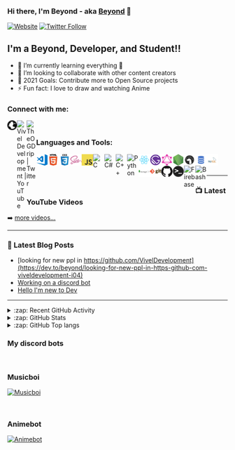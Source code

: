 ### Hi there, I'm Beyond - aka [Beyond][website] 👋

[![Website](https://img.shields.io/website?label=vivel.tech&style=for-the-badge&url=https://vivel.tech)](https://vivel.tech)
[![Twitter Follow](https://img.shields.io/twitter/follow/TheOGDrip?color=1DA1F2&logo=twitter&style=for-the-badge)](https://twitter.com/intent/follow?original_referer=https%3A%2F%2Fgithub.com%2FcodeSTACKr&screen_name=TheOGDrip)

## I'm a Beyond, Developer, and Student!!

- 🌱 I’m currently learning everything 🤣
- 👯 I’m looking to collaborate with other content creators
- 🥅 2021 Goals: Contribute more to Open Source projects
- ⚡ Fun fact: I love to draw and watching Anime


### Connect with me:

[<img align="left" alt="vivel.tech" width="22px" src="https://raw.githubusercontent.com/iconic/open-iconic/master/svg/globe.svg" />][website]
[<img align="left" alt="Vivel Development | YouTube" width="22px" src="https://cdn.jsdelivr.net/npm/simple-icons@v3/icons/youtube.svg" />][youtube]
[<img align="left" alt="TheOGDrip | Twitter" width="22px" src="https://cdn.jsdelivr.net/npm/simple-icons@v3/icons/twitter.svg" />][twitter]

<br />

### Languages and Tools:

<img align="left" alt="Visual Studio Code" width="26px" src="https://raw.githubusercontent.com/github/explore/80688e429a7d4ef2fca1e82350fe8e3517d3494d/topics/visual-studio-code/visual-studio-code.png" />
<img align="left" alt="HTML5" width="26px" src="https://raw.githubusercontent.com/github/explore/80688e429a7d4ef2fca1e82350fe8e3517d3494d/topics/html/html.png" />
<img align="left" alt="CSS3" width="26px" src="https://raw.githubusercontent.com/github/explore/80688e429a7d4ef2fca1e82350fe8e3517d3494d/topics/css/css.png" />
<img align="left" alt="Sass" width="26px" src="https://raw.githubusercontent.com/github/explore/80688e429a7d4ef2fca1e82350fe8e3517d3494d/topics/sass/sass.png" />
<img align="left" alt="JavaScript" width="26px" src="https://raw.githubusercontent.com/github/explore/80688e429a7d4ef2fca1e82350fe8e3517d3494d/topics/javascript/javascript.png" />
<img align="left" alt="C" width="26px" src="https://cdn.discordapp.com/attachments/816957777603592202/820365940175929344/c-programming-569564.png" />
<img align="left" alt="C#" width="26px" src="https://cdn.discordapp.com/attachments/816957777603592202/820366568340848670/c-sharp-c-logo-02F17714BA-seeklogo.png" />
<img align="left" alt="C++" width="26px" src="https://cdn.discordapp.com/attachments/816957777603592202/820366291570524260/306px-ISO_C2B2B_Logo.png" />
<img align="left" alt="Python" width="26px" src="https://cdn.discordapp.com/attachments/816957624489738291/820368083192774666/1200px-Python-logo-notext.png" />

<img align="left" alt="React" width="26px" src="https://raw.githubusercontent.com/github/explore/80688e429a7d4ef2fca1e82350fe8e3517d3494d/topics/react/react.png" />
<img align="left" alt="Gatsby" width="26px" src="https://raw.githubusercontent.com/github/explore/e94815998e4e0713912fed477a1f346ec04c3da2/topics/gatsby/gatsby.png" />
<img align="left" alt="GraphQL" width="26px" src="https://raw.githubusercontent.com/github/explore/80688e429a7d4ef2fca1e82350fe8e3517d3494d/topics/graphql/graphql.png" />
<img align="left" alt="Node.js" width="26px" src="https://raw.githubusercontent.com/github/explore/80688e429a7d4ef2fca1e82350fe8e3517d3494d/topics/nodejs/nodejs.png" />

<img align="left" alt="Deno" width="26px" src="https://raw.githubusercontent.com/github/explore/361e2821e2dea67711cde99c9c40ed357061cf27/topics/deno/deno.png" />
<img align="left" alt="SQL" width="26px" src="https://raw.githubusercontent.com/github/explore/80688e429a7d4ef2fca1e82350fe8e3517d3494d/topics/sql/sql.png" />
<img align="left" alt="MySQL" width="26px" src="https://raw.githubusercontent.com/github/explore/80688e429a7d4ef2fca1e82350fe8e3517d3494d/topics/mysql/mysql.png" />
<img align="left" alt="MongoDB" width="26px" src="https://raw.githubusercontent.com/github/explore/80688e429a7d4ef2fca1e82350fe8e3517d3494d/topics/mongodb/mongodb.png" />
<img align="left" alt="Git" width="26px" src="https://raw.githubusercontent.com/github/explore/80688e429a7d4ef2fca1e82350fe8e3517d3494d/topics/git/git.png" />
<img align="left" alt="GitHub" width="26px" src="https://raw.githubusercontent.com/github/explore/78df643247d429f6cc873026c0622819ad797942/topics/github/github.png" />
<img align="left" alt="Terminal" width="26px" src="https://raw.githubusercontent.com/github/explore/80688e429a7d4ef2fca1e82350fe8e3517d3494d/topics/terminal/terminal.png" />
<img align="left" alt="Firebase" width="26px" src="https://cdn.discordapp.com/attachments/810874024066154516/820322135247290438/touchicon-180.png" />
<img align="left" alt="Bash" width="26px" src="https://cdn.discordapp.com/attachments/818063707686567956/820368676930584589/bPw5dqFC6v9WjNt40NgP8HUkHvG5jlyMMAAAAASUVORK5CYII.png" />

<br />
<br />

---

### 📺 Latest YouTube Videos

<!-- YOUTUBE:START -->
<!-- YOUTUBE:END -->

➡️ [more videos...](https://www.youtube.com/channel/UCLaT8K5Px6kG6J-uGznapvQ)

---

### 📕 Latest Blog Posts

<!-- BLOG-POST-LIST:START -->
- [looking for new ppl in https://github.com/VivelDevelopment](https://dev.to/beyond/looking-for-new-ppl-in-https-github-com-viveldevelopment-i04)
- [Working on a discord bot](https://dev.to/beyond/working-on-a-discord-bot-82a)
- [Hello I'm new to Dev](https://dev.to/beyond/hello-i-m-new-to-dev-3p4f)
<!-- BLOG-POST-LIST:END -->


---

<details>
  <summary>:zap: Recent GitHub Activity</summary>
  
<!--START_SECTION:activity-->
1. 💪 Opened PR [#5](https://github.com/scratch-for-discord/scratch-for-discord-app/pull/5) in [scratch-for-discord/scratch-for-discord-app](https://github.com/scratch-for-discord/scratch-for-discord-app)
<!--END_SECTION:activity-->

</details>

<details>
  <summary>:zap: GitHub Stats</summary>

  [![Status](https://github-readme-stats.vercel.app/api?username=nani1734&show_icons=true&hide_border=true&theme=radical)](https://github.com/NANI1734)

</details>

<details>
  <summary>:zap: GitHub Top langs </summary>

  [![Top Langs](https://github-readme-stats.vercel.app/api/top-langs/?username=nani1734&layout=compact&theme=radical)](https://github.com/NANI1734)

</details>

[website]: https://vivel.tech
[twitter]: https://twitter.com/TheOGDrip
[youtube]: https://www.youtube.com/channel/UCLaT8K5Px6kG6J-uGznapvQ

### My discord bots
<br />

### Musicboi
[![Musicboi](https://top.gg/api/widget/804253258763862026.svg)](https://top.gg/bot/804253258763862026)


<br />

### Animebot
[![Animebot](https://top.gg/api/widget/791591817082044417.svg)](https://top.gg/bot/791591817082044417)
